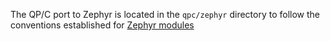 The QP/C port to Zephyr is located in the `qpc/zephyr` directory
to follow the conventions established for
[Zephyr modules](https://docs.zephyrproject.org/latest/develop/modules.html)
